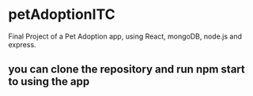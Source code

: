 # petAdoptionITC
Final Project of a Pet Adoption app, using React, mongoDB, node.js and express.


## you can clone the repository and run npm start to using the app

